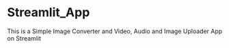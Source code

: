 # Streamlit_App
This is a Simple Image Converter and Video, Audio and Image Uploader App on Streamlit
